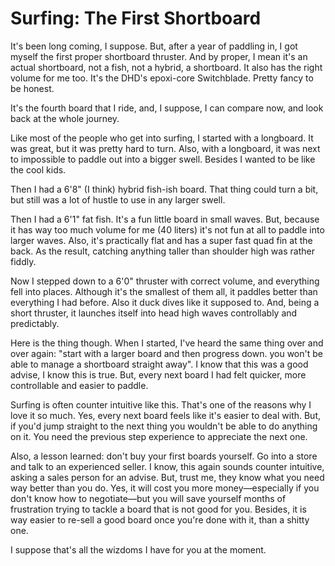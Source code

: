# Surfing: The First Shortboard

It's been long coming, I suppose. But, after a year of paddling in, I got myself
the first proper shortboard thruster. And by proper, I mean it's an actual
shortboard, not a fish, not a hybrid, a shortboard. It also has the right volume
for me too. It's the DHD's epoxi-core Switchblade. Pretty fancy to be honest.

It's the fourth board that I ride, and, I suppose, I can compare now, and look
back at the whole journey.

Like most of the people who get into surfing, I started with a longboard. It
was great, but it was pretty hard to turn. Also, with a longboard, it was next to
impossible to paddle out into a bigger swell. Besides I wanted to be like the
cool kids.

Then I had a 6'8" (I think) hybrid fish-ish board. That thing could turn a bit,
but still was a lot of hustle to use in any larger swell.

Then I had a 6'1" fat fish. It's a fun little board in small waves. But, because
it has way too much volume for me (40 liters) it's not fun at all to paddle into
larger waves. Also, it's practically flat and has a super fast quad fin at the
back. As the result, catching anything taller than shoulder high was rather fiddly.

Now I stepped down to a 6'0" thruster with correct volume, and everything
fell into places. Although it's the smallest of them all, it paddles better than
everything I had before. Also it duck dives like it supposed to. And, being a
short thruster, it launches itself into head high waves controllably and predictably.

Here is the thing though. When I started, I've heard the same thing over and over
again: "start with a larger board and then progress down. you won't be able to
manage a shortboard straight away". I know that this was a good advise, I know
this is true. But, every next board I had felt quicker, more controllable and
easier to paddle.

Surfing is often counter intuitive like this. That's one of the reasons why I
love it so much. Yes, every next board feels like it's easier to deal with. But,
if you'd jump straight to the next thing you wouldn't be able to do anything
on it. You need the previous step experience to appreciate the next one.

Also, a lesson learned: don't buy your first boards yourself. Go into a store and
talk to an experienced seller. I know, this again sounds counter intuitive, asking
a sales person for an advise. But, trust me, they know what you need way better
than you do. Yes, it will cost you more money—especially if you don't know how to
negotiate—but you will save yourself months of frustration trying to tackle a
board that is not good for you. Besides, it is way easier to re-sell a good board
once you're done with it, than a shitty one.

I suppose that's all the wizdoms I have for you at the moment.
